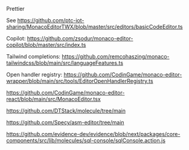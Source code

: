 Prettier

See <https://github.com/ptc-iot-sharing/MonacoEditorTWX/blob/master/src/editors/basicCodeEditor.ts>

Copilot: <https://github.com/zsodur/monaco-editor-copilot/blob/master/src/index.ts>

Tailwind completions: <https://github.com/remcohaszing/monaco-tailwindcss/blob/main/src/languageFeatures.ts>

Open handler registry: <https://github.com/CodinGame/monaco-editor-wrapper/blob/main/src/tools/EditorOpenHandlerRegistry.ts>

<https://github.com/CodinGame/monaco-editor-react/blob/main/src/MonacoEditor.tsx>

<https://github.com/DTStack/molecule/tree/main>

<https://github.com/Specy/asm-editor/tree/main>

<https://github.com/evidence-dev/evidence/blob/next/packages/core-components/src/lib/molecules/sql-console/sqlConsole.action.js>
